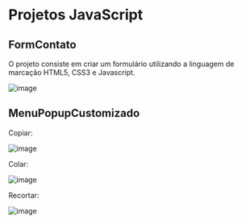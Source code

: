 # Projetos JavaScript

<h2> FormContato </h2>

O projeto consiste em criar um formulário utilizando a linguagem de marcação HTML5, CSS3 e Javascript.

![image](https://user-images.githubusercontent.com/6372185/80864464-39ec8000-8c59-11ea-85c8-8bc3093e526b.png)

<h2> MenuPopupCustomizado </h2>

Copiar:

![image](https://user-images.githubusercontent.com/6372185/80865595-e9792080-8c60-11ea-92e1-8bb5c7da4ecb.png)

Colar:

![image](https://user-images.githubusercontent.com/6372185/80865678-542a5c00-8c61-11ea-96ee-46e0c8f8be1a.png)

Recortar:

![image](https://user-images.githubusercontent.com/6372185/80865720-9784ca80-8c61-11ea-9ab6-41754260d74d.png)


